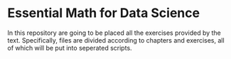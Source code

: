 # Essential Math for Data Science

In this repository are going to be placed all the exercises provided by the text.
Specifically, files are divided according to chapters and exercises, all of which will be put into seperated scripts.
